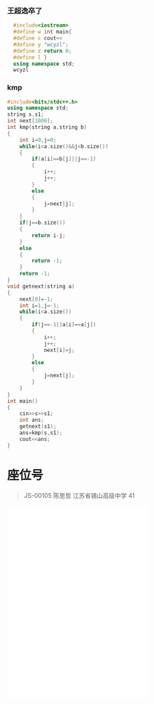 ### 王超逸卒了
```cpp
  #include<iostream>
  #define w int main{
  #define c cout<<
  #define y "wcyzl";
  #define z return 0;
  #define l }
  using namespace std;
  wcyzl
```
### kmp
```cpp
#include<bits/stdc++.h>
using namespace std;
string s,s1;
int next[1000];
int kmp(string a,string b)
{
	int i=0,j=0;
	while(i<a.size()&&j<b.size())
	{
		if(a[i]==b[j]||j==-1)
		{
			i++;
			j++;
		}
		else
		{
			j=next[j];
		}
	}
	if(j==b.size())
	{
		return i-j;
	}
	else
	{
		return -1;
	}
	return -1;
}
void getnext(string a)
{
	next[0]=-1;
	int i=1,j=-1;
	while(i<a.size())
	{
		if(j==-1||a[i]==a[j])
		{
			i++;
			j++;
			next[i]=j;
		}
		else
		{
			j=next[j];
		}
	}
}
int main()
{
	cin>>s>>s1;
	int ans;
	getnext(s1);
	ans=kmp(s,s1);
	cout<<ans;
}
```
# 座位号
> JS-00105	陈思哲	江苏省锡山高级中学	41

<iframe frameborder="no" border="0" marginwidth="0" marginheight="0" width=330 height=450 src="//music.163.com/outchain/player?type=0&id=2608900869&auto=1&height=430"></iframe>
